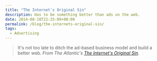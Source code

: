 ```yaml
---
title: "The Internet's Original Sin"
description: Has to be something better than ads on the web.
date: 2014-08-18T22:25:09+00:00
permalink: /blog/the-internets-original-sin/
tags:
  - Advertising
---
```


> It's not too late to ditch the ad-based business model and build a better web.
> <cite>From The Atlantic's [The Internet's Original Sin](http://www.theatlantic.com/technology/archive/2014/08/advertising-is-the-internets-original-sin/376041/)</cite>.
